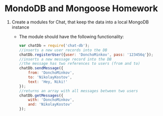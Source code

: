 # MondoDB and Mongoose Homework

1. Create a modules for Chat, that keep the data into a local MongoDB instance
	* The module should have the following functionality:
		
		```js
		var chatDb = require('chat-db');
		//inserts a new user records into the DB
		chatDb.registerUser({user: 'DonchoMinkov', pass: '123456q'});
		//inserts a new message record into the DB
		//the message has two references to users (from and to)
		chatDb.sendMessage({
		    from: 'DonchoMinkov',
		    to: 'NikolayKostov',
		    text: 'Hey, Niki!'
		});
		//returns an array with all messages between two users
		chatDb.getMessages({
		    with: 'DonchoMinkov',
		    and: 'NikolayKostov'
		});
	